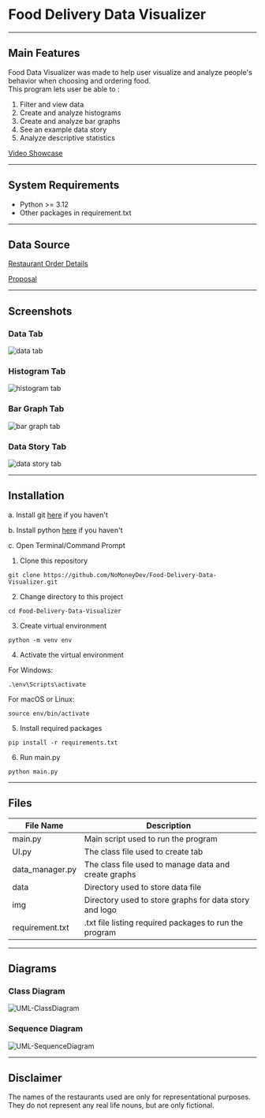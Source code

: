 # Food Delivery Data Visualizer

---

## Main Features

Food Data Visualizer was made to help user visualize and analyze people's behavior when choosing and ordering food.<br>
This program lets user be able to : <br>
1. Filter and view data
2. Create and analyze histograms
3. Create and analyze bar graphs
4. See an example data story
5. Analyze descriptive statistics

[Video Showcase](https://drive.google.com/file/d/1bwQy6sm1df8CotGdv9zmI7uRFrgoxnEO/view?usp=sharing)

---

## System Requirements

* Python >= 3.12
* Other packages in requirement.txt

---

## Data Source

[Restaurant Order Details](https://www.kaggle.com/datasets/mohamedharris/restaurant-order-details)

[Proposal](https://docs.google.com/document/d/1saBdR1z_1J8v7o5Eu1hJuhFq35pFtAGzNEH_F-Dq998)

---

## Screenshots

### Data Tab
![data tab](screenshots/data.png)

### Histogram Tab
![histogram tab](screenshots/hist.png)

### Bar Graph Tab
![bar graph tab](screenshots/bar.png)

### Data Story Tab
![data story tab](screenshots/story.png)

---

## Installation

a. Install git [here](https://git-scm.com/downloads) if you haven't

b. Install python [here](https://www.python.org/downloads/) if you haven't

c. Open Terminal/Command Prompt

1. Clone this repository
```
git clone https://github.com/NoMoneyDev/Food-Delivery-Data-Visualizer.git
```

2. Change directory to this project
```
cd Food-Delivery-Data-Visualizer
```

3. Create virtual environment
```
python -m venv env
```

4. Activate the virtual environment

For Windows:
```
.\env\Scripts\activate
```
For macOS or Linux:
```
source env/bin/activate
```

5. Install required packages
```
pip install -r requirements.txt
```

6. Run main.py
```
python main.py
```

---

## Files

| File Name       | Description                                            |
|-----------------|--------------------------------------------------------|
| main.py         | Main script used to run the program                    |
| UI.py           | The class file used to create tab                      |
| data_manager.py | The class file used to manage data and create graphs   |
| data            | Directory used to store data file                      |
| img             | Directory used to store graphs for data story and logo |
| requirement.txt | .txt file listing required packages to run the program |

---

## Diagrams

### Class Diagram

![UML-ClassDiagram](Diagrams/UML-ClassDiagram.png)

### Sequence Diagram

![UML-SequenceDiagram](Diagrams/UML-SequenceDiagram.png)

---

## Disclaimer

The names of the restaurants used are only for representational purposes.<br>
They do not represent any real life nouns, but are only fictional.